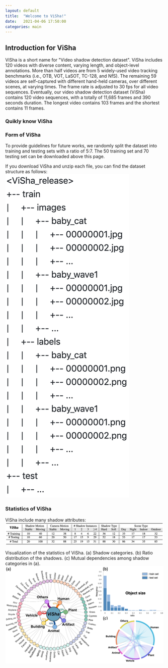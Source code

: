 ```yaml
---
layout: default
title:  "Welcome to ViSha!"
date:   2021-04-06 17:50:00
categories: main
---
```


## Introduction for ViSha
ViSha is a short name for "Video shadow detection dataset". ViSha includes 120 videos with diverse content, varying length, and object-level annotations. More than half videos are from 5 widely-used video tracking benchmarks (i.e., OTB, VOT, LaSOT, TC-128, and NfS). The remaining 59 videos are self-captured with different hand-held cameras, over different scenes, at varying times. The frame rate is adjusted to 30 fps for all video sequences. Eventually, our video shadow detection dataset (ViSha) contains 120 video sequences, with a totally of 11,685 frames and 390 seconds duration. The longest video contains 103 frames and the shortest contains 11 frames.

### Quikly know ViSha

### Form of ViSha
To provide guidelines for future works, we randomly split the dataset into training and testing sets with a ratio of 5:7. The 50 training set and 70 testing set can be downloaded above this page.

If you download ViSha and unzip each file, you can find the dataset structure as follows:
<img src="https://github.com/eraserNut/eraserNut.github.io/blob/main/_posts/folder_structure.png">


### Statistics of ViSha
ViSha include many shadow attributes:
<img src="https://github.com/eraserNut/eraserNut.github.io/blob/main/_posts/visha_sta.png">

Visualization of the statistics of ViSha. (a) Shadow categories. (b) Ratio distribution of the shadows. (c) Mutual dependencies among shadow categories in (a).
<img src="https://github.com/eraserNut/eraserNut.github.io/blob/main/_posts/visha_figure.png">


